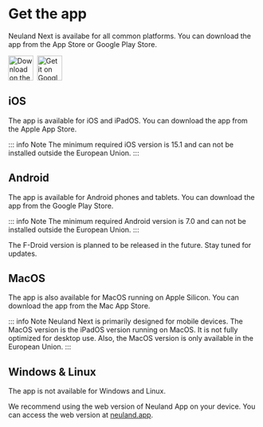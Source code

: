   <style scoped>
  .links {
    display: flex;
    gap: 7.5px;

  }
  
  .links img {
    height: 50px;
    width: auto;
  }
  </style>

# Get the app

Neuland Next is availabe for all common platforms. You can download the app from the App Store or Google Play Store.

<div class="links" id="links">
      <a href="https://apps.apple.com/app/apple-store/id1617096811?pt=124486931&ct=web&mt=8">
        <img alt="Download on the App Store" src="/assets/Apple_Badge_EN.svg" />
      </a>
      <a href="https://play.google.com/store/apps/details?id=app.neuland">
        <img alt="Get it on Google Play" src="/assets/Google_Badge_EN.svg" />
      </a>
    </div>

## iOS

The app is available for iOS and iPadOS. You can download the app from the Apple App Store.

::: info Note
The minimum required iOS version is 15.1 and can not be installed outside the European Union.
:::

## Android

The app is available for Android phones and tablets. You can download the app from the Google Play Store.

::: info Note
The minimum required Android version is 7.0 and can not be installed outside the European Union.
:::

The F-Droid version is planned to be released in the future. Stay tuned for updates.

## MacOS

The app is also available for MacOS running on Apple Silicon. You can download the app from the Mac App Store.

::: info Note
Neuland Next is primarily designed for mobile devices. The MacOS version is the iPadOS version running on MacOS. It is not fully optimized for desktop use.
Also, the MacOS version is only available in the European Union.
:::

## Windows & Linux

The app is not available for Windows and Linux.

We recommend using the web version of Neuland App on your device. You can access the web version at [neuland.app](https://neuland.app).
